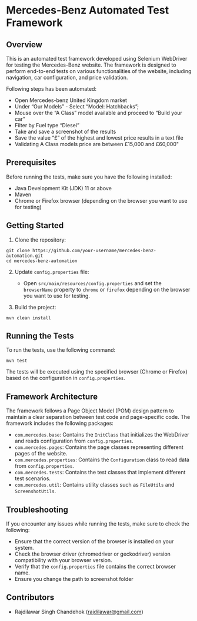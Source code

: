 
# Mercedes-Benz Automated Test Framework

## Overview

This is an automated test framework developed using Selenium WebDriver for testing the Mercedes-Benz website. The framework is designed to perform end-to-end tests on various functionalities of the website, including navigation, car configuration, and price validation.

Following steps has been automated: 

- Open Mercedes-benz United Kingdom market
- Under “Our Models” - Select “Model: Hatchbacks”;
- Mouse over the “A Class” model available and proceed to “Build your car”
- Filter by Fuel type “Diesel”
- Take and save a screenshot of the results
- Save the value “£” of the highest and lowest price results in a text file
- Validating A Class models price are between £15,000 and £60,000"


## Prerequisites

Before running the tests, make sure you have the following installed:

- Java Development Kit (JDK) 11 or above
- Maven
- Chrome or Firefox browser (depending on the browser you want to use for testing)

## Getting Started

1. Clone the repository:

```
git clone https://github.com/your-username/mercedes-benz-automation.git
cd mercedes-benz-automation
```

2. Update `config.properties` file:

    - Open `src/main/resources/config.properties` and set the `browserName` property to `chrome` or `firefox` depending on the browser you want to use for testing.

3. Build the project:

```
mvn clean install
```

## Running the Tests

To run the tests, use the following command:

```
mvn test
```

The tests will be executed using the specified browser (Chrome or Firefox) based on the configuration in `config.properties`.


## Framework Architecture

The framework follows a Page Object Model (POM) design pattern to maintain a clear separation between test code and page-specific code. The framework includes the following packages:

- `com.mercedes.base`: Contains the `InitClass` that initializes the WebDriver and reads configuration from `config.properties`.
- `com.mercedes.pages`: Contains the page classes representing different pages of the website.
- `com.mercedes.properties`: Contains the `Configuration` class to read data from `config.properties`.
- `com.mercedes.tests`: Contains the test classes that implement different test scenarios.
- `com.mercedes.util`: Contains utility classes such as `FileUtils` and `ScreenshotUtils`.

## Troubleshooting

If you encounter any issues while running the tests, make sure to check the following:

- Ensure that the correct version of the browser is installed on your system.
- Check the browser driver (chromedriver or geckodriver) version compatibility with your browser version.
- Verify that the `config.properties` file contains the correct browser name.
- Ensure you change the path to screenshot folder

## Contributors

- Rajdilawar Singh Chandehok (rajdilawar@gmail.com)
